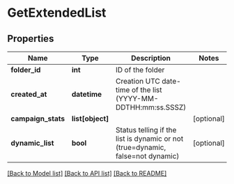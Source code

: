 # GetExtendedList

## Properties
Name | Type | Description | Notes
------------ | ------------- | ------------- | -------------
**folder_id** | **int** | ID of the folder | 
**created_at** | **datetime** | Creation UTC date-time of the list (YYYY-MM-DDTHH:mm:ss.SSSZ) | 
**campaign_stats** | **list[object]** |  | [optional] 
**dynamic_list** | **bool** | Status telling if the list is dynamic or not (true&#x3D;dynamic, false&#x3D;not dynamic) | [optional] 

[[Back to Model list]](../README.md#documentation-for-models) [[Back to API list]](../README.md#documentation-for-api-endpoints) [[Back to README]](../README.md)

